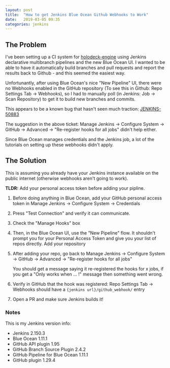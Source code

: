 ```yaml
---
layout: post
title:  "How to get Jenkins Blue Ocean Github Webhooks to Work"
date:   2019-03-05 09:35
categories: jenkins
---
```


## The Problem
I've been setting up a CI system for [holodeck-engine](https://github.com/BYU-PCCL/holodeck-engine) using Jenkins declarative multibranch pipelines and the new Blue Ocean UI. I wanted to be able to have it automatically build branches and pull requests and report the results back to Github - and this seemed the easiest way.

Unfortunantly, after using Blue Ocean's nice "New Pipeline" UI, there were no Webhooks enabled in the GitHub repository (To see this in Github: Repo Settings Tab -> Webhooks), so I had to manually poll (in Jenkins: Job -> Scan Repository) to get it to build new branches and commits.

This appears to be a known bug that hasn't seen much traction: [JENKINS-50883](https://issues.jenkins-ci.org/browse/JENKINS-50883)

The suggestion in the above ticket: Manage Jenkins -> Configure System -> GitHub -> Advanced -> "Re-register hooks for all jobs" didn't help either.

Since Blue Ocean manages credentials and the Jenkins job, a lot of the tutorials on setting up these webhooks didn't apply. 

## The Solution
This is assuming you already have your Jenkins instance available on the public internet (otherwise webhooks aren't going to work).

**TLDR:** Add your personal access token before adding your pipline.

1. Before doing anything in Blue Ocean, add your GitHub personal access token in Manage Jenkins -> Configure System -> Credentials
2. Press "Test Connection" and verify it can communicate.
3. Check the "Manage Hooks" box
4. Then, in the Blue Ocean UI, use the "New Pipeline" flow. It shouldn't prompt you for your Personal Access Token and give you your list of repos directly. Add your repository
5. After adding your repo, go back to Manage Jenkins -> Configure System -> GitHub -> Advanced -> "Re-register hooks for all jobs" 

   You should get a message saying it re-registered the hooks for x jobs, if you get a "Only works when ... !" message then something went wrong.
6. Verify in GitHub that the hook was registered: Repo Settings Tab -> Webhooks should have a `{jenkins url}/github_webhook/` entry
7. Open a PR and make sure Jenkins builds it!

### Notes
This is my Jenkins version info:
- Jenkins 2.150.3
- Blue Ocean 1.11.1
- GitHub API plugin 1.95
- GitHub Branch Source Plugin 2.4.2
- GitHub Pipeline for Blue Ocean 1.11.1
- GitHub plugin 1.29.4